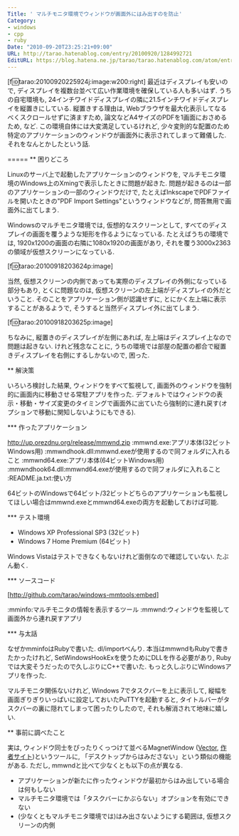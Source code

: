 ```yaml
---
Title: ' マルチモニタ環境でウィンドウが画面外にはみ出すのを防止'
Category:
- windows
- cpp
- ruby
Date: "2010-09-20T23:25:21+09:00"
URL: http://tarao.hatenablog.com/entry/20100920/1284992721
EditURL: https://blog.hatena.ne.jp/tarao/tarao.hatenablog.com/atom/entry/6653586347149236211
---
```


[f:id:tarao:20100920225924j:image:w200:right]
最近はディスプレイも安いので, ディスプレイを複数台並べて広い作業環境を確保している人も多いはず. うちの自宅環境も, 24インチワイドディスプレイの隣に21.5インチワイドディスプレイを縦置きにしている. 縦置きする理由は, Webブラウザを最大化表示してなるべくスクロールせずに済ますため, 論文などA4サイズのPDFを1画面におさめるため, など. この環境自体には大変満足しているけれど, 少々変則的な配置のため特定のアプリケーションのウィンドウが画面外に表示されてしまって難儀した. それをなんとかしたという話.

=====
** 困りどころ

Linuxのサーバ上で起動したアプリケーションのウィンドウを, マルチモニタ環境のWindows上のXmingで表示したときに問題が起きた. 問題が起きるのは一部のアプリケーションの一部のウィンドウだけで, たとえばInkscapeでPDFファイルを開いたときの"PDF Import Settings"というウィンドウなどが, 問答無用で画面外に出てしまう.

Windowsのマルチモニタ環境では, 仮想的なスクリーンとして, すべてのディスプレイの画面を覆うような矩形を作るようになっている. たとえばうちの環境では, 1920x1200の画面の右隣に1080x1920の画面があり, それを覆う3000x2363の領域が仮想スクリーンになっている.

[f:id:tarao:20100918203624p:image]

当然, 仮想スクリーンの内側であっても実際のディスプレイの外側になっている部分もあり, とくに問題なのは, 仮想スクリーンの左上端がディスプレイの外だということ. そのことをアプリケーション側が認識せずに, とにかく左上端に表示することがあるようで, そうすると当然ディスプレイ外に出てしまう.

[f:id:tarao:20100918203625p:image]

ちなみに, 縦置きのディスプレイが左側にあれば, 左上端はディスプレイ上なので問題は起きない. けれど残念なことに, うちの環境では部屋の配置の都合で縦置きディスプレイを右側にするしかないので, 困った.

** 解決策

いろいろ検討した結果, ウィンドウをすべて監視して, 画面外のウィンドウを強制的に画面内に移動させる常駐アプリを作った. デフォルトではウィンドウの表示・移動・サイズ変更のタイミングで画面外に出ていたら強制的に連れ戻す(オプションで移動に関知しないようにもできる).

*** 作ったアプリケーション

http://up.orezdnu.org/release/mmwnd.zip
:mmwnd.exe:アプリ本体(32ビットWindows用)
:mmwndhook.dll:mmwnd.exeが使用するので同フォルダに入れること
:mmwnd64.exe:アプリ本体(64ビットWindows用)
:mmwndhook64.dll:mmwnd64.exeが使用するので同フォルダに入れること
:README.ja.txt:使い方

64ビットのWindowsで64ビット/32ビットどちらのアプリケーションも監視してほしい場合はmmwnd.exeとmmwnd64.exeの両方を起動しておけば可能.

*** テスト環境

- Windows XP Professional SP3 (32ビット)
- Windows 7 Home Premium (64ビット)

Windows Vistaはテストできなくもないけれど面倒なので確認していない. たぶん動く.

*** ソースコード

[http://github.com/tarao/windows-mmtools:embed]

:mminfo:マルチモニタの情報を表示するツール
:mmwnd:ウィンドウを監視して画面外から連れ戻すアプリ

*** 与太話

なぜかmminfoはRubyで書いた. dl/importべんり. 本当はmmwndもRubyで書きたかったけれど, SetWindowsHookExを使うためにDLLを作る必要があり, Rubyでは大変そうだったので久しぶりにC++で書いた. もっと久しぶりにWindowsアプリを作った.

マルチモニタ関係ないけれど, Windows 7でタスクバーを上に表示して, 縦幅を画面ぎりぎりいっぱいに設定しておいたPuTTYを起動すると, タイトルバーがタスクバーの裏に隠れてしまって困ったりしたので, それも解消されて地味に嬉しい.

** 事前に調べたこと

実は, ウィンドウ同士をぴったりくっつけて並べるMagnetWindow (<a href="http://www.vector.co.jp/soft/winnt/util/se175660.html">Vector</a>, <a href="http://3rdproject.mine.nu/">作者サイト</a>)というツールに, 「デスクトップからはみださない」という類似の機能がある. ただし, mmwndと比べて少なくとも以下の点が異なる.

- アプリケーションが新たに作ったウィンドウが最初からはみ出している場合は何もしない
- マルチモニタ環境では「タスクバーにかぶらない」オプションを有効にできない
- (少なくともマルチモニタ環境では)はみ出さないようにする範囲は, 仮想スクリーンの内側
